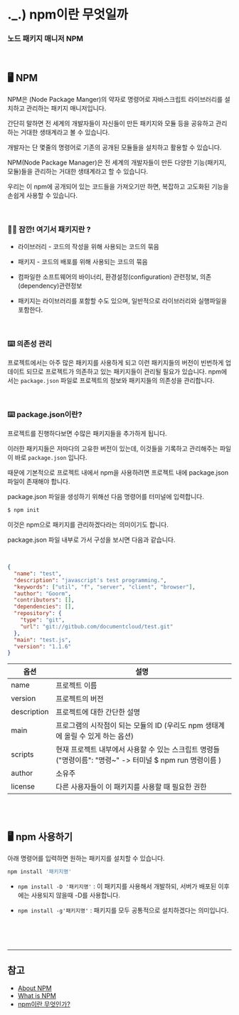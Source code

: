 # ._.) npm이란 무엇일까

### 노드 패키지 매니저 NPM

<br/>

## 🖥 NPM

NPM은 (Node Package Manger)의 약자로 명령어로 자바스크립트 라이브러리를 설치하고 관리하는 패키지 매니저입니다.

간단히 말하면 전 세계의 개발자들이 자신들이 만든 패키지와 모듈 등을 공유하고 관리하는 거대한 생태계라고 볼 수 있습니다.

개발자는 단 몇줄의 명령어로 기존의 공개된 모듈들을 설치하고 활용할 수 있습니다.

NPM(Node Package Manager)은 전 세계의 개발자들이 만든 다양한 기능(패키지, 모듈)들을 관리하는 거대한 생태계라고 할 수 있습니다.

우리는 이 npm에 공개되어 있는 코드들을 가져오기만 하면, 복잡하고 고도화된 기능을 손쉽게 사용할 수 있습니다.

<br/>

### 🖐🏻 잠깐! 여기서 패키지란 ?

- 라이브러리 - 코드의 작성을 위해 사용되는 코드의 묶음

- 패키지 - 코드의 배포를 위해 사용되는 코드의 묶음

- 컴파일한 소프트웨어의 바이너리, 환경설정(configuration) 관련정보, 의존(dependency)관련정보

- 패키지는 라이브러리를 포함할 수도 있으며, 일반적으로 라이브러리와 실행파일을 포함한다.

<br/>

### ⌨️ 의존성 관리

프로젝트에서는 아주 많은 패키지를 사용하게 되고 이런 패키지들의 버전이 빈번하게 업데이트 되므로 프로젝트가 의존하고 있는 패키지들이 관리될 필요가 있습니다.
npm에서는 `package.json` 파일로 프로젝트의 정보와 패키지들의 의존성을 관리합니다.

<br/>

### ⌨️ package.json이란?

프로젝트를 진행하다보면 수많은 패키지들을 추가하게 됩니다.

이러한 패키지들은 저마다의 고유한 버전이 있는데, 이것들을 기록하고 관리해주는 파일이 바로 `package.json` 입니다.

때문에 기본적으로 프로젝트 내에서 npm을 사용하려면 프로젝트 내에 package.json 파일이 존재해야 합니다.

package.json 파일을 생성하기 위해선 다음 명령어를 터미널에 입력합니다.

```sh
$ npm init
```

이것은 npm으로 패키지를 관리하겠다라는 의미이기도 합니다.

package.json 파일 내부로 가서 구성을 보시면 다음과 같습니다.

<br/>

```json
{
  "name": "test",
  "description": "javascript's test programming.",
  "keywords": ["util", "f", "server", "client", "browser"],
  "author": "Goorm",
  "contributors": [],
  "dependencies": [],
  "repository": {
    "type": "git",
    "url": "git://gitbub.com/documentcloud/test.git"
  },
  "main": "test.js",
  "version": "1.1.6"
}
```

| 옵션        | 설명                                                                                                      |
| ----------- | --------------------------------------------------------------------------------------------------------- |
| name        | 프로젝트 이름                                                                                             |
| version     | 프로젝트의 버전                                                                                           |
| description | 프로젝트에 대한 간단한 설명                                                                               |
| main        | 프로그램의 시작점이 되는 모듈의 ID (우리도 npm 생태계에 올릴 수 있게 하는 옵션)                           |
| scripts     | 현재 프로젝트 내부에서 사용할 수 있는 스크립트 명령들 ("명령이름": "명령~" -> 터미널 $ npm run 명령이름 ) |
| author      | 소유주                                                                                                    |
| license     | 다른 사용자들이 이 패키지를 사용할 때 필요한 권한                                                         |

<br/><br/>

## 🖥 npm 사용하기

아래 명령어를 입력하면 원하는 패키지를 설치할 수 있습니다.

```sh
npm install '패키지명'
```

* `npm install -D '패키지명'` : 이 패키지를 사용해서 개발하되, 서버가 배포된 이후에는 사용되지 않을때 -D를 사용합니다.

* `npm install -g'패키지명'` : 패키지를 모두 공통적으로 설치하겠다는 의미입니다.


<br/><br/><br/>

---

## 참고

- [About NPM](https://docs.npmjs.com/about-npm)
- [What is NPM](https://www.w3schools.com/whatis/whatis_npm.asp)
- [npm이란 무엇인가?](https://velog.io/@yoojinpark/npm)
